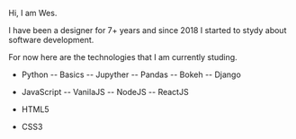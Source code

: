 Hi, I am Wes.

I have been a designer for 7+ years and since 2018 I started to stydy about software development.

For now here are the technologies that I am currently studing.

- Python
-- Basics
-- Jupyther
-- Pandas
-- Bokeh
-- Django

- JavaScript
-- VanilaJS
-- NodeJS
-- ReactJS

- HTML5
- CSS3

